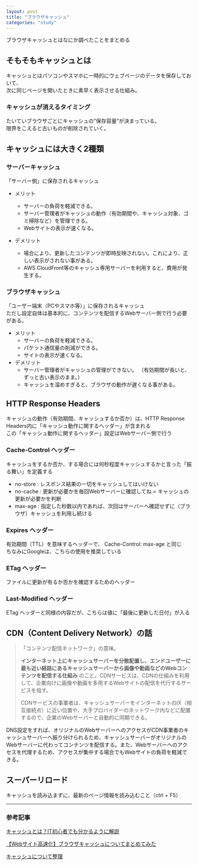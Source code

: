 ```yaml
---
layout: post
title: "ブラウザキャッシュ"
categories: "study"
---
```


ブラウザキャッシュとはなにか調べたことをまとめる


## そもそもキャッシュとは

キャッシュとはパソコンやスマホに一時的にウェブページのデータを保存しておいて、  
次に同じページを開いたときに素早く表示させる仕組み。

### キャッシュが消えるタイミング

たいていブラウザごとにキャッシュの”保存容量”が決まっている。  
限界をこえると古いものが削除されていく。

## キャッシュには大きく2種類

### サーバーキャッシュ

「サーバー側」に保存されるキャッシュ

- メリット
    - サーバーの負荷を軽減できる。
    - サーバー管理者がキャッシュの動作（有効期間や、キャッシュ対象、ゴミ掃除など）を管理できる。
    - Webサイトの表示が速くなる。

- デメリット
    - 場合により、更新したコンテンツが即時反映されない。これにより、正しい表示がされない事がある。
    - AWS CloudFront等のキャッシュ専用サーバーを利用すると、費用が発生する。

### ブラウザキャッシュ

「ユーザー端末（PCやスマホ等）」に保存されるキャッシュ  
ただし設定自体は基本的に、コンテンツを配信するWebサーバー側で行う必要がある。

- メリット
    - サーバーの負荷を軽減できる。
    - パケット通信量の削減ができる。
    - サイトの表示が速くなる。
- デメリット
    - サーバー管理者がキャッシュの管理ができない。 （有効期間が長いと、ずっと古い表示のまま。）
    - キャッシュを溜めすぎると、ブラウザの動作が遅くなる事がある。

## HTTP Response Headers

キャッシュの動作（有効期間、キャッシュするか否か）は、HTTP Response Headers内に「キャッシュ動作に関するヘッダー」が含まれる  
この「キャッシュ動作に関するヘッダー」設定はWebサーバー側で行う

### Cache-Control ヘッダー

キャッシュをするか否か、する場合には何秒程度キャッシュするかと言った「振る舞い」を定義する

- no-store : レスポンス結果の一切をキャッシュしてはいけない
- no-cache : 更新が必要かを毎回Webサーバーに確認してね = キャッシュの更新が必要かを判断
- max-age : 指定した秒数以内であれば、次回はサーバーへ確認せずに（ブラウザ）キャッシュを利用し続ける

### Expires ヘッダー

有効期間（TTL）を意味するヘッダーで、 Cache-Control: max-age と同じ  
ちなみにGoogleは、こちらの使用を推奨している

### ETag ヘッダー

ファイルに更新が有るか否かを確認するためのヘッダー

### Last-Modified ヘッダー

ETag ヘッダーと同様の内容だが、こちらは値に「最後に更新した日付」が入る

## CDN（Content Delivery Network）の話

> 「コンテンツ配信ネットワーク」の意味。
>
>**インターネット上にキャッシュサーバーを分散配置し、エンドユーザーに最も近い経路にあるキャッシュサーバーから画像や動画などのWebコンテンツを配信する仕組み**
> のこと。CDNサービスは、CDNの仕組みを利用して、企業向けに画像や動画を多用するWebサイトの配信を代行するサービスを指す。
>
>CDNサービスの事業者は、キャッシュサーバーをインターネットのIX（相互接続点）に近い位置や、大手プロバイダーのネットワーク内などに配置するので、企業のWebサーバーと自動的に同期できる。
>
>
DNS設定をすれば、オリジナルのWebサーバーへのアクセスがCDN事業者のキャッシュサーバーへ振り分けられるため、キャッシュサーバーがオリジナルのWebサーバーに代わってコンテンツを配信する。また、Webサーバーへのアクセスを代理するため、アクセスが集中する場合でもWebサイトの負荷を軽減できる。

## スーパーリロード

キャッシュを読み込まずに、最新のページ情報を読み込むこと（ctrl + F5）

---

### 参考記事

[キャッシュとは？IT初心者でも分かるように解説](https://saruwakakun.com/it/web/cache)

[【Webサイト高速化】ブラウザキャッシュについてまとめてみた](https://aimstogeek.hatenablog.com/entry/2018/01/17/154537)

[キャッシュについて整理](https://qiita.com/anchoor/items/2dc6ab8347c940ea4648)
